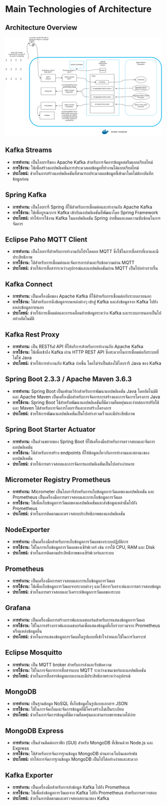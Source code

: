# Main Technologies of Architecture

## Architecture Overview

![IoT Event Streaming Architecture](./iot_architecture.drawio.png)

## Kafka Streams

- **การทำงาน:** เป็นไลบรารีของ Apache Kafka สำหรับการจัดการข้อมูลสตรีมแบบเรียลไทม์
- **การใช้งาน:** ใช้เพื่อสร้างแอปพลิเคชันการประมวลผลข้อมูลที่ทำงานได้แบบเรียลไทม์
- **ประโยชน์:** ช่วยในการสร้างแอปพลิเคชันที่สามารถประมวลผลข้อมูลที่เข้ามาโดยไม่ต้องบันทึกข้อมูลก่อน

## Spring Kafka

- **การทำงาน:** เป็นไลบรารี Spring ที่ใช้สำหรับการเชื่อมต่อและทำงานกับ Apache Kafka
- **การใช้งาน:** ใช้เพื่อบูรณาการ Kafka เข้ากับแอปพลิเคชันที่พัฒนาโดย Spring Framework
- **ประโยชน์:** ทำให้การใช้งาน Kafka ในแอปพลิเคชัน Spring ง่ายขึ้นและลดความซับซ้อนในการจัดการ

## Eclipse Paho MQTT Client

- **การทำงาน:** เป็นไลบรารีสำหรับการทำงานกับโปรโตคอล MQTT ซึ่งใช้ในการสื่อสารที่เบาและมีประสิทธิภาพ
- **การใช้งาน:** ใช้สำหรับการเชื่อมต่อและจัดการการส่งและรับข้อความผ่าน MQTT
- **ประโยชน์:** ช่วยให้การสื่อสารระหว่างอุปกรณ์และแอปพลิเคชันผ่าน MQTT เป็นไปอย่างราบรื่น

## Kafka Connect

- **การทำงาน:** เป็นเครื่องมือของ Apache Kafka ที่ใช้สำหรับการเชื่อมต่อกับระบบภายนอก
- **การใช้งาน:** ใช้สำหรับการดึงข้อมูลจากแหล่งต่างๆ เข้าสู่ Kafka และส่งข้อมูลจาก Kafka ไปยังแหล่งข้อมูลภายนอก
- **ประโยชน์:** ช่วยให้การเชื่อมต่อและการเคลื่อนย้ายข้อมูลระหว่าง Kafka และระบบภายนอกเป็นไปอย่างอัตโนมัติ

## Kafka Rest Proxy

- **การทำงาน:** เป็น RESTful API ที่ให้บริการสำหรับการทำงานกับ Apache Kafka
- **การใช้งาน:** ใช้เพื่อเข้าถึง Kafka ผ่าน HTTP REST API ซึ่งสะดวกในการเชื่อมต่อกับระบบที่ไม่ใช่ Java
- **ประโยชน์:** ช่วยให้การทำงานกับ Kafka ง่ายขึ้น โดยไม่จำเป็นต้องใช้ไลบรารี Java ของ Kafka

## Spring Boot 2.3.3 / Apache Maven 3.6.3

- **การทำงาน:** Spring Boot เป็นเฟรมเวิร์กสำหรับการพัฒนาแอปพลิเคชัน Java โดยอัตโนมัติ และ Apache Maven เป็นเครื่องมือสำหรับการจัดการการสร้างและการจัดการโครงการ Java
- **การใช้งาน:** Spring Boot ใช้สำหรับพัฒนาแอปพลิเคชันที่มีความยืดหยุ่นและง่ายต่อการปรับใช้ และ Maven ใช้สำหรับการจัดการไลบรารีและการสร้างโครงการ
- **ประโยชน์:** ช่วยให้การพัฒนาแอปพลิเคชันเป็นไปอย่างรวดเร็วและมีประสิทธิภาพ

## Spring Boot Starter Actuator

- **การทำงาน:** เป็นส่วนขยายของ Spring Boot ที่ให้เครื่องมือสำหรับการตรวจสอบและจัดการแอปพลิเคชัน
- **การใช้งาน:** ใช้สำหรับการสร้าง endpoints ที่ให้ข้อมูลเกี่ยวกับการทำงานและสถานะของแอปพลิเคชัน
- **ประโยชน์:** ช่วยให้การตรวจสอบและการจัดการแอปพลิเคชันเป็นไปอย่างง่ายดาย

## Micrometer Registry Prometheus

- **การทำงาน:** Micrometer เป็นไลบรารีสำหรับการเก็บข้อมูลการวัดผลของแอปพลิเคชัน และ Prometheus เป็นเครื่องมือการตรวจสอบและการเก็บข้อมูลการวัดผล
- **การใช้งาน:** ใช้เพื่อเก็บข้อมูลการวัดผลของแอปพลิเคชันและส่งข้อมูลเหล่านั้นไปยัง Prometheus
- **ประโยชน์:** ช่วยในการติดตามและตรวจสอบประสิทธิภาพของแอปพลิเคชัน

## NodeExporter

- **การทำงาน:** เป็นเครื่องมือสำหรับการเก็บข้อมูลการวัดผลของระบบปฏิบัติการ
- **การใช้งาน:** ใช้ในการเก็บข้อมูลการวัดผลของเซิร์ฟเวอร์ เช่น การใช้ CPU, RAM และ Disk
- **ประโยชน์:** ช่วยในการติดตามประสิทธิภาพของเซิร์ฟเวอร์และระบบ

## Prometheus

- **การทำงาน:** เป็นเครื่องมือการตรวจสอบและการเก็บข้อมูลการวัดผล
- **การใช้งาน:** ใช้เพื่อเก็บข้อมูลการวัดผลจากระบบต่างๆ และให้การวิเคราะห์และการตรวจสอบข้อมูล
- **ประโยชน์:** ช่วยในการตรวจสอบและวิเคราะห์ข้อมูลการวัดผลของระบบ

## Grafana

- **การทำงาน:** เป็นเครื่องมือการสร้างกราฟและแดชบอร์ดสำหรับการแสดงข้อมูลการวัดผล
- **การใช้งาน:** ใช้ในการสร้างกราฟและแดชบอร์ดเพื่อแสดงข้อมูลที่เก็บรวบรวมจาก Prometheus หรือแหล่งข้อมูลอื่น
- **ประโยชน์:** ช่วยในการแสดงข้อมูลการวัดผลในรูปแบบที่เข้าใจง่ายและใช้ในการวิเคราะห์

## Eclipse Mosquitto

- **การทำงาน:** เป็น MQTT broker สำหรับการส่งและรับข้อความ
- **การใช้งาน:** ใช้ในการจัดการการสื่อสารแบบ MQTT ระหว่างเซนเซอร์และแอปพลิเคชัน
- **ประโยชน์:** ช่วยในการสื่อสารข้อมูลแบบเบาและมีประสิทธิภาพระหว่างอุปกรณ์

## MongoDB

- **การทำงาน:** เป็นฐานข้อมูล NoSQL ที่เก็บข้อมูลในรูปแบบเอกสาร JSON
- **การใช้งาน:** ใช้ในการจัดเก็บและจัดการข้อมูลที่มีโครงสร้างไม่เป็นระเบียบ
- **ประโยชน์:** ช่วยในการจัดการข้อมูลที่มีความยืดหยุ่นและสามารถขยายขนาดได้ง่าย

## MongoDB Express

- **การทำงาน:** เป็นส่วนติดต่อกราฟิก (GUI) สำหรับ MongoDB ที่เขียนด้วย Node.js และ Express
- **การใช้งาน:** ใช้สำหรับการจัดการฐานข้อมูล MongoDB ผ่านทางเว็บอินเตอร์เฟซ
- **ประโยชน์:** ทำให้การจัดการฐานข้อมูล MongoDB เป็นไปได้อย่างง่ายและสะดวก

## Kafka Exporter

- **การทำงาน:** เป็นเครื่องมือสำหรับการส่งข้อมูล Kafka ไปยัง Prometheus
- **การใช้งาน:** ใช้เพื่อส่งข้อมูลการวัดผลจาก Kafka ไปยัง Prometheus สำหรับการตรวจสอบ
- **ประโยชน์:** ช่วยในการติดตามและตรวจสอบสถานะของ Kafka
